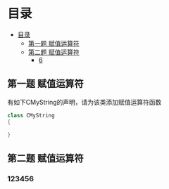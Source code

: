# 目录
<!-- TOC -->

- [目录](#目录)
    - [第一题 赋值运算符](#第一题-赋值运算符)
    - [第二题 赋值运算符](#第二题-赋值运算符)
        - [6](#6)

<!-- /TOC -->

## 第一题 赋值运算符
有如下CMyString的声明，请为该类添加赋值运算符函数
```c++
class CMyString
{

}
```


## 第二题 赋值运算符
### 123456